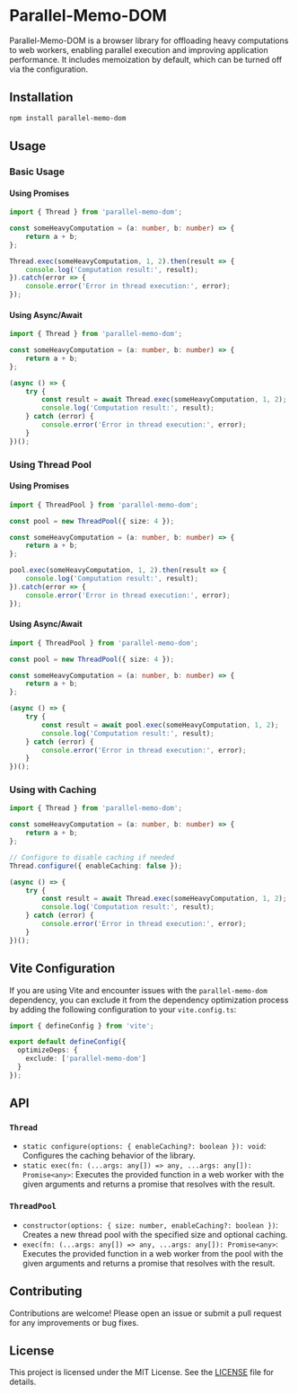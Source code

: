 # Parallel-Memo-DOM

Parallel-Memo-DOM is a browser library for offloading heavy computations to web workers, enabling parallel execution and improving application performance. It includes memoization by default, which can be turned off via the configuration.

## Installation

```bash
npm install parallel-memo-dom
```

## Usage

### Basic Usage

#### Using Promises

```typescript
import { Thread } from 'parallel-memo-dom';

const someHeavyComputation = (a: number, b: number) => {
    return a + b;
};

Thread.exec(someHeavyComputation, 1, 2).then(result => {
    console.log('Computation result:', result);
}).catch(error => {
    console.error('Error in thread execution:', error);
});
```

#### Using Async/Await

```typescript
import { Thread } from 'parallel-memo-dom';

const someHeavyComputation = (a: number, b: number) => {
    return a + b;
};

(async () => {
    try {
        const result = await Thread.exec(someHeavyComputation, 1, 2);
        console.log('Computation result:', result);
    } catch (error) {
        console.error('Error in thread execution:', error);
    }
})();
```

### Using Thread Pool

#### Using Promises

```typescript
import { ThreadPool } from 'parallel-memo-dom';

const pool = new ThreadPool({ size: 4 });

const someHeavyComputation = (a: number, b: number) => {
    return a + b;
};

pool.exec(someHeavyComputation, 1, 2).then(result => {
    console.log('Computation result:', result);
}).catch(error => {
    console.error('Error in thread execution:', error);
});
```

#### Using Async/Await

```typescript
import { ThreadPool } from 'parallel-memo-dom';

const pool = new ThreadPool({ size: 4 });

const someHeavyComputation = (a: number, b: number) => {
    return a + b;
};

(async () => {
    try {
        const result = await pool.exec(someHeavyComputation, 1, 2);
        console.log('Computation result:', result);
    } catch (error) {
        console.error('Error in thread execution:', error);
    }
})();
```

### Using with Caching

```typescript
import { Thread } from 'parallel-memo-dom';

const someHeavyComputation = (a: number, b: number) => {
    return a + b;
};

// Configure to disable caching if needed
Thread.configure({ enableCaching: false });

(async () => {
    try {
        const result = await Thread.exec(someHeavyComputation, 1, 2);
        console.log('Computation result:', result);
    } catch (error) {
        console.error('Error in thread execution:', error);
    }
})();
```

## Vite Configuration

If you are using Vite and encounter issues with the `parallel-memo-dom` dependency, you can exclude it from the dependency optimization process by adding the following configuration to your `vite.config.ts`:

```typescript
import { defineConfig } from 'vite';

export default defineConfig({
  optimizeDeps: {
    exclude: ['parallel-memo-dom']
  }
});
```

## API

### `Thread`

- `static configure(options: { enableCaching?: boolean }): void`: Configures the caching behavior of the library.
- `static exec(fn: (...args: any[]) => any, ...args: any[]): Promise<any>`: Executes the provided function in a web worker with the given arguments and returns a promise that resolves with the result.

### `ThreadPool`

- `constructor(options: { size: number, enableCaching?: boolean })`: Creates a new thread pool with the specified size and optional caching.
- `exec(fn: (...args: any[]) => any, ...args: any[]): Promise<any>`: Executes the provided function in a web worker from the pool with the given arguments and returns a promise that resolves with the result.

## Contributing

Contributions are welcome! Please open an issue or submit a pull request for any improvements or bug fixes.

## License

This project is licensed under the MIT License. See the [LICENSE](./LICENSE) file for details.
